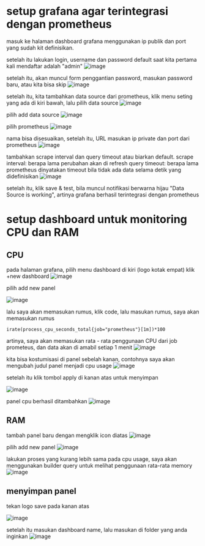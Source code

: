 # setup grafana agar terintegrasi dengan prometheus

masuk ke halaman dashboard grafana menggunakan ip publik dan port yang sudah kit definisikan.

setelah itu lakukan login, username dan password default saat kita pertama kali mendaftar adalah "admin"
![image](https://user-images.githubusercontent.com/36489276/207026461-60547cfb-9aec-44c4-a35a-172b69300d7a.png)

setelah itu, akan muncul form penggantian password, masukan password baru, atau kita bisa skip
![image](https://user-images.githubusercontent.com/36489276/207026623-3cb2e634-0e0e-4ad4-a4ca-c7578b8b6e7b.png)

setelah itu, kita tambahkan data source dari prometheus, klik menu seting yang ada di kiri bawah, lalu pilih data source
![image](https://user-images.githubusercontent.com/36489276/207026794-33db240c-66b9-4dd6-848d-bdcb2a303569.png)

pilih add data source
![image](https://user-images.githubusercontent.com/36489276/207027862-1e7b5be8-34bf-403d-9792-25a13d219efc.png)

pilih prometheus
![image](https://user-images.githubusercontent.com/36489276/207028039-c29df3df-0354-4295-b922-d36578d4cf19.png)

nama bisa disesuaikan, setelah itu, URL masukan ip private dan port dari prometheus
![image](https://user-images.githubusercontent.com/36489276/207028176-0e74d108-466c-4984-92cd-186e6b73ca8c.png)

tambahkan scrape interval dan query timeout atau biarkan default.
scrape interval: berapa lama perubahan akan di refresh
query timeout: berapa lama prometheus dinyatakan timeout bila tidak ada data selama detik yang didefinisikan
![image](https://user-images.githubusercontent.com/36489276/207029863-199c0449-f31c-45b2-89a8-514b1afb1c1b.png)


setelah itu, klik save & test, bila muncul notifikasi berwarna hijau "Data Source is working", artinya grafana berhasil terintegrasi dengan prometheus

# setup dashboard untuk monitoring CPU dan RAM

## CPU
pada halaman grafana, pilih menu dashboard di kiri (logo kotak empat) klik +new dashboard
![image](https://user-images.githubusercontent.com/36489276/207031457-e592d927-a7b4-4e7e-9228-b9154f8c688d.png)

pilih add new panel

![image](https://user-images.githubusercontent.com/36489276/207035968-ac163b69-f628-4529-b592-051d677b7c62.png)

lalu saya akan memasukan rumus, klik code, lalu masukan rumus, saya akan memasukan rumus
```
irate(process_cpu_seconds_total{job="prometheus"}[1m])*100
```
artinya, saya akan memasukan rata - rata penggunaan CPU dari job prometeus, dan data akan di amabil setiap 1 menit
![image](https://user-images.githubusercontent.com/36489276/207065375-fb249eef-cf78-449f-8086-b18d9b16df6b.png)

kita bisa kostumisasi di panel sebelah kanan, contohnya saya akan mengubah judul panel menjadi cpu usage
![image](https://user-images.githubusercontent.com/36489276/207067179-cb88162c-7a1c-427f-9dca-7658f20e6917.png)

setelah itu klik tombol apply di kanan atas untuk menyimpan

![image](https://user-images.githubusercontent.com/36489276/207065922-1eaf72e8-fcf5-4b42-96cb-001aff050ba9.png)

panel cpu berhasil ditambahkan
![image](https://user-images.githubusercontent.com/36489276/207067472-a720e03e-6bbd-49be-b43a-4b1900b8688e.png)

## RAM
tambah panel baru dengan mengklik icon diatas
![image](https://user-images.githubusercontent.com/36489276/207068805-1424df51-870e-48c1-a75a-1e32c6b42194.png)

pilih add new panel
![image](https://user-images.githubusercontent.com/36489276/207068896-6a23587c-b1e4-4420-b8c1-45af20004e60.png)

lakukan proses yang kurang lebih sama pada cpu usage, saya akan menggunakan builder query untuk melihat penggunaan rata-rata memory
![image](https://user-images.githubusercontent.com/36489276/207071212-cec75d4c-a0b1-4980-b86f-3a69e89d3730.png)

## menyimpan panel

tekan logo save pada kanan atas

![image](https://user-images.githubusercontent.com/36489276/207071508-7450e8a4-a663-435f-9cf3-73ad3f3ec3fc.png)

setelah itu masukan dashboard name, lalu masukan di folder yang anda inginkan
![image](https://user-images.githubusercontent.com/36489276/207071649-32d13e22-7160-4e2c-96a3-527029bc0aa1.png)

